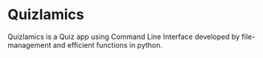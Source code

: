 # Quizlamics
Quizlamics is a Quiz app using Command Line Interface developed by file-management and efficient functions in python. 
